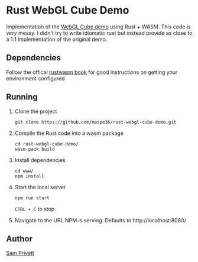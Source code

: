# Rust WebGL Cube Demo
Implementation of the [WebGL Cube demo](https://developer.mozilla.org/en-US/docs/Web/API/WebGL_API/Tutorial/Creating_3D_objects_using_WebGL)
using Rust + WASM. This code is _very_ messy. I didn't try to write idiomatic rust but instead provide as close to a 1:1 implementation of the original demo.

## Dependencies
Follow the offical [rustwasm book](https://rustwasm.github.io/docs/book/game-of-life/setup.html) for good instructions on getting your environment configured 

## Running
1. Clone the project
   ```
   git clone https://github.com/maspe36/rust-webgl-cube-demo.git
   ```

2. Compile the Rust code into a wasm package

   ```
   cd rust-webgl-cube-demo/
   wasm-pack build
   ```

3. Install dependencies 

   ```
   cd www/
   npm install
   ```
   
4. Start the local server

   ```
   npm run start
   ```

   `CTRL + C` to stop
4. Navigate to the URL NPM is serving. Defaults to http://localhost:8080/


## Author
[Sam Privett](mailto:sam@privett.dev)
